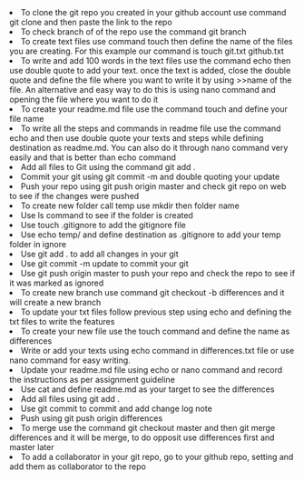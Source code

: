 <li> To clone the git repo you created in your github account use command git clone and then paste the link to the repo</li>
<li> To check branch of of the repo use the command git branch</li>
<li> To create text files use command touch then define the name of the files you are creating. For this example our command is touch git.txt github.txt</li>
<li> To write and add 100 words in the text files use the command echo then use double quote to add your text. once the text is added, close the double quote and define the file where you want to write it by using >>name of the file. An alternative and easy way to do this is using nano command and opening the file where you want to do it </li>
<li> To create your readme.md file use the command touch and define your file name</li>
<li> To write all the steps and commands in readme file use the command echo and then use double quote your texts and steps while defining destination as readme.md. You can also do it through nano command very easily and that is better than echo command </li>
<li> Add all files to Git using the command git add .</li>
<li> Commit your git using git commit -m and double quoting your update</li>
<li> Push your repo using git push origin master and check git repo on web to see if the changes were pushed</li>
<li> To create new folder call temp use mkdir then folder name</li>
<li> Use ls command to see if the folder is created</li>
<li> Use touch .gitignore to add the gitignore file</li>
<li> Use echo temp/ and define destination as .gitignore to add your temp folder in ignore</li>
<li> Use git add . to add all changes in your git</li>
<li> Use git commit -m update to commit your git</li>
<li> Use git push origin master to push your repo and check the repo to see if it was marked as ignored</li>
<li> To create new branch use command git checkout -b differences and it will create a new branch</li>
<li> To update your txt files follow previous step using echo and defining the txt files to write the features</li>
<li> To create your new file use the touch command and define the name as differences</li>
<li> Write or add your texts using echo command in differences.txt file or use nano command for easy writing.</li>
<li> Update your readme.md file using echo or nano command and record the instructions as per assignment guideline</li>
<li> Use cat and define readme.md as your target to see the differences</li>
<li> Add all files using git add .</li>
<li> Use git commit to commit and add change log note </li>
<li> Push using git push origin differences </li>
<li> To merge use the command git checkout master and then git merge differences and it will be merge, to do opposit use differences first and master later </li>
<li> To add a collaborator in your git repo, go to your github repo, setting and add them as collaborator to the repo </li>
